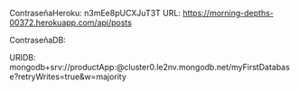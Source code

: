 ContraseñaHeroku: n3mEe8pUCXJuT3T
URL: https://morning-depths-00372.herokuapp.com/api/posts

ContraseñaDB:

URIDB: mongodb+srv://productApp:<password>@cluster0.le2nv.mongodb.net/myFirstDatabase?retryWrites=true&w=majority
